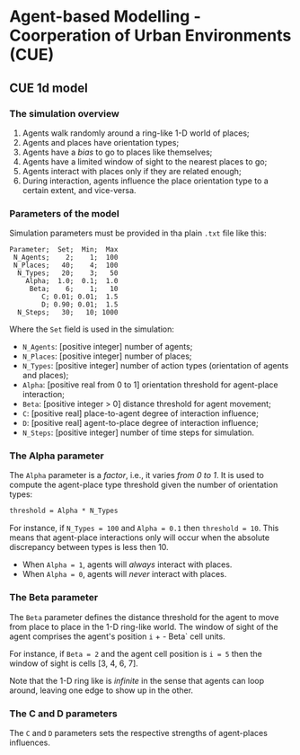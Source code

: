 # Agent-based Modelling - Coorperation of Urban Environments (CUE) 

## CUE 1d model

### The simulation overview

1) Agents walk randomly around a ring-like 1-D world of places;
2) Agents and places have orientation types;
3) Agents have a _bias_ to go to places like themselves;
4) Agents have a limited window of sight to the nearest places to go;
5) Agents interact with places only if they are related enough;
7) During interaction, agents influence the place orientation type to a certain extent, and vice-versa.

### Parameters of the model
Simulation parameters must be provided in tha plain `.txt` file like this:

```text
Parameter;  Set;  Min;  Max
 N_Agents;    2;    1;  100
 N_Places;   40;    4;  100
  N_Types;   20;    3;   50
    Alpha;  1.0;  0.1;  1.0
     Beta;    6;    1;   10
        C; 0.01; 0.01;  1.5
        D; 0.90; 0.01;  1.5
  N_Steps;   30;   10; 1000
```

Where the `Set` field is used in the simulation:
* `N_Agents`: [positive integer] number of agents;
* `N_Places`: [positive integer] number of places;
* `N_Types`: [positive integer] number of action types (orientation of agents and places);
* `Alpha`: [positive real from 0 to 1] orientation threshold for agent-place interaction;
* `Beta`: [positive integer > 0] distance threshold for agent movement;
* `C`: [positive real] place-to-agent degree of interaction influence;
* `D`: [positive real] agent-to-place degree of interaction influence;
* `N_Steps`: [positive integer] number of time steps for simulation.



### The Alpha parameter

The `Alpha` parameter is a _factor_, i.e., it varies _from 0 to 1_. 
It is used to compute the agent-place type threshold given the number of orientation types:
```markdown
threshold = Alpha * N_Types
```
For instance, if `N_Types = 100` and `Alpha = 0.1` then `threshold = 10`. 
This means that agent-place interactions only will 
occur when the absolute discrepancy between types is less then 10.

* When `Alpha = 1`, agents will _always_ interact with places.
* When `Alpha = 0`, agents will _never_ interact with places.

### The Beta parameter 

The `Beta` parameter defines the distance threshold for the agent to move 
from place to place in the 1-D ring-like world. 
The window of sight of the agent comprises the agent's position `i` + - Beta` cell units.

For instance, if `Beta = 2` and the agent cell position is `i = 5` then the window of sight is cells [3, 4, 6, 7].

Note that the 1-D ring like is _infinite_ in the sense that agents can loop around, leaving one edge to show up in the other.

### The C and D parameters

The `C` and `D` parameters sets the respective strengths of agent-places influences. 


